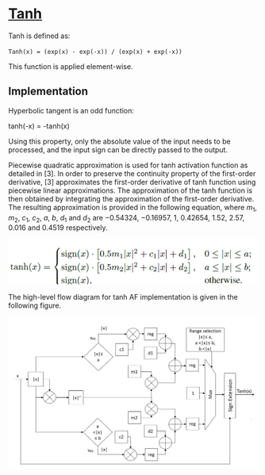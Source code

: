 # [Tanh](https://pytorch.org/docs/stable/generated/torch.nn.Tanh.html)

Tanh is defined as:

`Tanh(x) = (exp(x) - exp(-x)) / (exp(x) + exp(-x))`

This function is applied element-wise.

## Implementation

Hyperbolic tangent is an odd function:

tanh(-x) = -tanh(x)

Using this property, only the absolute value of the input needs to be processed, and the input sign can be directly passed to the output.

Piecewise quadratic approximation is used for tanh activation function as detailed in [3]. In order to preserve the continuity property of the first-order derivative, [3] approximates the first-order derivative of tanh function using piecewise linear approximations. The approximation of the tanh function is then obtained by integrating the approximation of the first-order derivative. The resulting approximation is provided in the following equation, where $m_1$, $m_2$, $c_1$, $c_2$, $a$, $b$, $d_1$ and $d_2$ are $-0.54324$, $-0.16957$, $1$, $0.42654$, $1.52$, $2.57$, $0.016$ and $0.4519$ respectively.

<!-- <div align="center">
<img src="images/eqn2.png" alt="Implemented Model" width="450" height="80">
</div> -->

![MAC](https://raw.githubusercontent.com/DeepWok/mase/main/docs/source/imgs/hardware/activations/eqn2.png)

The high-level flow diagram for tanh AF implementation is given in the following figure.

<!-- <div align="center">
<img src="images/tanh_fd.png" alt="Implemented Model" width="450" height="350">
 <p>High-Level Flow Diagram of Tanh AF</p>
</div> -->

![MAC](https://raw.githubusercontent.com/DeepWok/mase/main/docs/source/imgs/hardware/activations/tanh_fd.png)